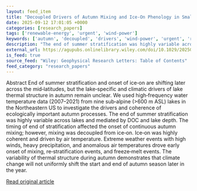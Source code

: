 ```yaml
---
layout: feed_item
title: "Decoupled Drivers of Autumn Mixing and Ice‐On Phenology in Small, Dimictic Lakes"
date: 2025-09-12 17:01:05 +0000
categories: [research_papers]
tags: ['renewable-energy', 'urgent', 'wind-power']
keywords: ['autumn', 'decoupled', 'drivers', 'wind-power', 'urgent', 'renewable-energy']
description: "The end of summer stratification was highly variable across lakes and mediated by DOC and lake depth"
external_url: https://agupubs.onlinelibrary.wiley.com/doi/10.1029/2025GL116943?af=R
is_feed: true
source_feed: "Wiley: Geophysical Research Letters: Table of Contents"
feed_category: "research_papers"
---
```


Abstract End of summer stratification and onset of ice‐on are shifting later across the mid‐latitudes, but the lake‐specific and climatic drivers of lake thermal structure in autumn remain unclear. We used high‐frequency water temperature data (2007–2021) from nine sub‐alpine (>600 m ASL) lakes in the Northeastern US to investigate the drivers and coherence of ecologically important autumn processes. The end of summer stratification was highly variable across lakes and mediated by DOC and lake depth. The timing of end of stratification affected the onset of continuous autumn mixing; however, mixing was decoupled from ice‐on. Ice‐on was highly coherent and driven by air temperature. Extreme weather events with high winds, heavy precipitation, and anomalous air temperatures drove early onset of mixing, re‐stratification events, and freeze‐melt events. The variability of thermal structure during autumn demonstrates that climate change will not uniformly shift the start and end of autumn season later in the year.

[Read original article](https://agupubs.onlinelibrary.wiley.com/doi/10.1029/2025GL116943?af=R)
